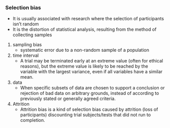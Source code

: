 ### Selection bias

- It is usually associated with research where the selection of participants isn’t random
- It is the distortion of statistical analysis, resulting from the method of collecting samples
1. sampling bias
    - systematic error due to a non-random sample of a population
2. time interval
    - A trial may be terminated early at an extreme value (often for ethical reasons), but the extreme value is likely to be reached by the variable with the largest variance, even if all variables have a similar mean.
3. data
    - When specific subsets of data are chosen to support a conclusion or rejection of bad data on arbitrary grounds, instead of according to previously stated or generally agreed criteria.
4. Attrition
    - Attrition bias is a kind of selection bias caused by attrition (loss of participants) discounting trial subjects/tests that did not run to completion.